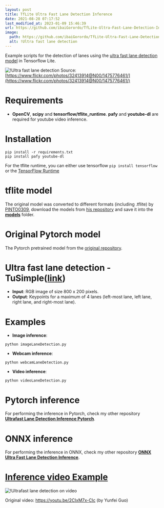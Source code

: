 ```yaml
---
layout: post
title: TfLite Ultra Fast Lane Detection Inference
date: 2021-08-28 07:17:52 
last_modified_at: 2023-01-09 15:46:39 
url: https://github.com/ibaiGorordo/TfLite-Ultra-Fast-Lane-Detection-Inference
image:
  path: https://github.com/ibaiGorordo/TfLite-Ultra-Fast-Lane-Detection-Inference/raw/main/doc/img/detected_lanes.jpg
  alt: !Ultra fast lane detection
---
```

Example scripts for the detection of lanes using the [ultra fast lane detection model](https://github.com/cfzd/Ultra-Fast-Lane-Detection) in Tensorflow Lite.

![!Ultra fast lane detection](https://github.com/ibaiGorordo/TfLite-Ultra-Fast-Lane-Detection-Inference/raw/main/doc/img/detected_lanes.jpg)
Source: [https://www.flickr.com/photos/32413914@N00/1475776461/](https://www.flickr.com/photos/32413914@N00/1475776461/)

# Requirements

 * **OpenCV**, **scipy** and **tensorflow/tflite_runtime**. **pafy** and **youtube-dl** are required for youtube video inference. 
 
# Installation
```
pip install -r requirements.txt
pip install pafy youtube-dl

```

For the tflite runtime, you can either use tensorflow `pip install tensorflow` or the [TensorFlow Runtime](https://www.tensorflow.org/lite/guide/python)

# tflite model
The original model was converted to different formats (including .tflite) by [PINTO0309](https://github.com/PINTO0309), download the models from [his repository](https://github.com/PINTO0309/PINTO_model_zoo/tree/main/140_Ultra-Fast-Lane-Detection) and save it into the **[models](https://github.com/ibaiGorordo/TfLite-Ultra-Fast-Lane-Detection-Inference/tree/main/models)** folder. 

# Original Pytorch model
The Pytorch pretrained model from the [original repository](https://github.com/cfzd/Ultra-Fast-Lane-Detection).

# Ultra fast lane detection - TuSimple([link](https://github.com/cfzd/Ultra-Fast-Lane-Detection))

 * **Input**: RGB image of size 800 x 200 pixels.
 * **Output**: Keypoints for a maximum of 4 lanes (left-most lane, left lane, right lane, and right-most lane).
 
# Examples

 * **Image inference**:
 
 ```
 python imageLaneDetection.py 
 ```
 
  * **Webcam inference**:
 
 ```
 python webcamLaneDetection.py
 ```
 
  * **Video inference**:
 
 ```
 python videoLaneDetection.py
 ```

# Pytorch inference
For performing the inference in Pytorch, check my other repository **[Ultrafast Lane Detection Inference Pytorch](https://github.com/ibaiGorordo/Ultrafast-Lane-Detection-Inference-Pytorch-)**.

# ONNX inference
For performing the inference in ONNX, check my other repository **[ONNX Ultra Fast Lane Detection Inference](https://github.com/ibaiGorordo/onnx-Ultra-Fast-Lane-Detection-Inference)**.


 
 # [Inference video Example](https://youtu.be/0Owf6gef1Ew) 
 ![!Ultrafast lane detection on video](https://github.com/ibaiGorordo/Ultrafast-Lane-Detection-Inference-Pytorch-/raw/main/doc/img/laneDetection.gif)
 
 Original video: https://youtu.be/2CIxM7x-Clc (by Yunfei Guo)
 
